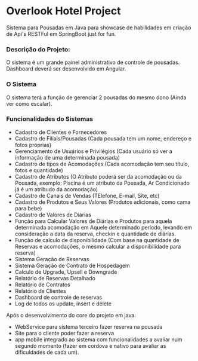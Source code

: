 # Overlook Hotel Project

Sistema para Pousadas em Java para showcase de habilidades em criação de Api's RESTFul em SpringBoot just for fun.

### Descrição do Projeto:

O sistema é um grande painel administrativo de controle de pousadas. Dashboard deverá ser desenvolvido em Angular.

### O Sistema
O sistema terá a função de gerenciar 2 pousadas do mesmo dono (Ainda ver como escalar).

### Funcionalidades do Sistemas
- Cadastro de Clientes e Fornecedores
- Cadastro de Filiais/Pousadas (Cada pousada tem um nome, endereço e fotos próprias)
- Gerenciamento de Usuários e Privilégios (Cada usuário só ver a informação de uma determinada pousada)
- Cadastro de tipos de Acomodações (Cada acomodação tem seu título, fotos e quantidade)
- Cadastro de Atributos (O Atributo poderá ser da acomodação ou da Pousada, exemplo: Piscina é um atributo da Pousada, Ar Condicionado já é um atribudo da acomodação)
- Cadastro de Canais de Vendas (TElefone, E-mail, Site, etc)
- Cadastro de Produtos e Seus Valores (Produtos adicionais, como cama para bebe)
- Cadastro de Valores de Diárias
- Função para Calcular Valores de Diárias e Produtos para aquela determinada acomodação em Aquele determinado período, levando em consideração a data da reserva, checkin e quantidade de diárias.
- Função de calculo de disponibilidade (Com base na quantidade de Reservas e acomodações, o mesmo calcular a disponibilidade para reserva)
- Sistema Geração de Reservas
- Sistema Geração de Contrato de Hospedagem
- Calculo de Upgrade, Upsell e Downgrade
- Relatório de Reservas Detalhado
- Relatório de Contratos
- Relatório de Clientes
- Dashboard de controle de reservas
- Log de todos os update, insert e delete

Após o desenvolvimento do core do projeto em java: 
- WebService para sistema terceiro fazer reserva na pousada
- Site para o cliente poder fazer a reserva
- app mobile integrado ao sistema com funcionalidades a avaliar num segundo momento (fazer em cordova e nativo para avaliar as dificuldades de cada um). 
